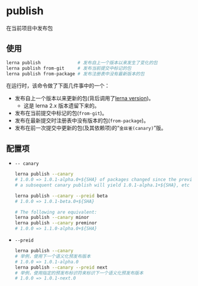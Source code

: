 # publish
在当前项目中发布包
## 使用
```sh
lerna publish              # 发布自上一个版本以来发生了变化的包
lerna publish from-git     # 发布当前提交中标记的包
lerna publish from-package # 发布注册表中没有最新版本的包
```
在运行时，该命令做了下面几件事中的一个：

- 发布自上一个版本以来更新的包(背后调用了[lerna version](./version.md))。
  - 这是 lerna 2.x 版本遗留下来的。
- 发布在当前提交中标记的包(`from-git`)。
- 发布在最新提交时注册表中没有版本的包(`from-package`)。
- 发布在前一次提交中更新的包(及其依赖项)的“`金丝雀(canary)`”版。

## 配置项
- `-- canary`
  ```sh
  lerna publish --canary
  # 1.0.0 => 1.0.1-alpha.0+${SHA} of packages changed since the previous commit
  # a subsequent canary publish will yield 1.0.1-alpha.1+${SHA}, etc

  lerna publish --canary --preid beta
  # 1.0.0 => 1.0.1-beta.0+${SHA}

  # The following are equivalent:
  lerna publish --canary minor
  lerna publish --canary preminor
  # 1.0.0 => 1.1.0-alpha.0+${SHA}
  ```
- `--preid`
  ```sh
  lerna publish --canary
  # 举例，使用下一个语义化预发布版本
  # 1.0.0 => 1.0.1-alpha.0
  lerna publish --canary --preid next
  # 举例，使用指定的预发布标识符来标识下一个语义化预发布版本
  # 1.0.0 => 1.0.1-next.0
  ```